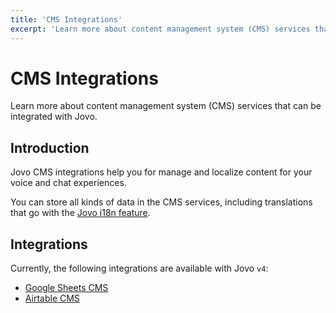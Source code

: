 ```yaml
---
title: 'CMS Integrations'
excerpt: 'Learn more about content management system (CMS) services that can be integrated with Jovo.'
---
```


# CMS Integrations

Learn more about content management system (CMS) services that can be integrated with Jovo.

## Introduction

Jovo CMS integrations help you for manage and localize content for your voice and chat experiences.

You can store all kinds of data in the CMS services, including translations that go with the [Jovo i18n feature](./i18n.md).

## Integrations

Currently, the following integrations are available with Jovo `v4`:

- [Google Sheets CMS](https://www.jovo.tech/marketplace/cms-googlesheets)
- [Airtable CMS](https://www.jovo.tech/marketplace/cms-airtable)
